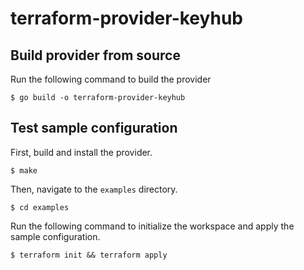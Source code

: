 # terraform-provider-keyhub

## Build provider from source

Run the following command to build the provider

```shell
$ go build -o terraform-provider-keyhub
```

## Test sample configuration

First, build and install the provider.

```shell
$ make
```

Then, navigate to the `examples` directory. 

```shell
$ cd examples
```

Run the following command to initialize the workspace and apply the sample configuration.

```shell
$ terraform init && terraform apply
